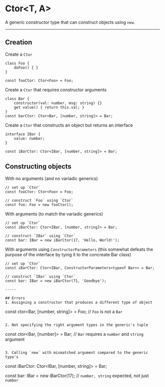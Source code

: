 # Ctor\<T, A\>
A generic constructor type that can construct objects using `new`.

-----

## Creation
Create a `Ctor`
```
class Foo {
    doFoo() { }
}

const fooCtor: Ctor<Foo> = Foo;
```

Create a `Ctor` that requires constructor arguments
```
class Bar {
    constructor(val: number, msg: string) {}
    get value() { return this.val; }
}
const barCtor: Ctor<Bar, [number, string]> = Bar;
```

Create a `Ctor` that constructs an object but returns an interface
```
interface IBar {
    value: number;
}

const iBarCtor: Ctor<IBar, [number, string]> = Bar;
```

## Constructing objects
With no arguments (and no variadic generics)
```
// set up `Ctor`
const fooCtor: Ctor<Foo> = Foo;

// construct `Foo` using `Ctor`
const foo: Foo = new fooCtor();
```

With arguments (to match the variadic generics)
```
// set up `Ctor`
const iBarCtor: Ctor<IBar, [number, string]> = Bar;

// construct `IBar` using `Ctor`
const bar: IBar = new iBarCtor(17, 'Hello, World!');
```

With arguments using `ConstructorParameters` 
(this somewhat defeats the purpose of the interface by tying it to the concreate Bar class)
```
// set up `Ctor`
const iBarCtor: Ctor<IBar, ConstructorParameters<typeof Bar>> = Bar;

// construct `IBar` using `Ctor`
const bar: IBar = new iBarCtor(71, 'Goodbye');

-----

## Errors
1. Assigning a constructor that produces a different type of object
```
const ctor<Bar, [number, string]> = Foo; // `Foo` is not a `Bar`
```

2. Not specifying the right argument types in the generic's tuple
```
const ctor<Bar, [number]> = Bar; // `Bar` requires a `number` and `string` argument
```

3. Calling `new` with mismatched argument compared to the generic type's
```
const iBarCtor: Ctor<IBar, [number, string]> = Bar;

const bar: IBar = new iBarCtor(17); // `number, string` expected, not just `number`
```
